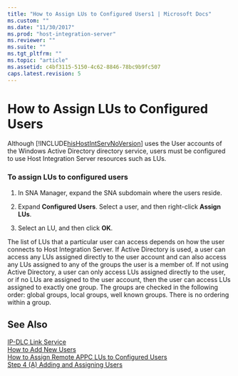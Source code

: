 ```yaml
---
title: "How to Assign LUs to Configured Users1 | Microsoft Docs"
ms.custom: ""
ms.date: "11/30/2017"
ms.prod: "host-integration-server"
ms.reviewer: ""
ms.suite: ""
ms.tgt_pltfrm: ""
ms.topic: "article"
ms.assetid: c4bf3115-5150-4c62-8846-78bc9b9fc507
caps.latest.revision: 5
---
```

# How to Assign LUs to Configured Users
Although [!INCLUDE[hisHostIntServNoVersion](../includes/hishostintservnoversion-md.md)] uses the User accounts of the Windows Active Directory directory service, users must be configured to use Host Integration Server resources such as LUs.  
  
### To assign LUs to configured users  
  
1.  In SNA Manager, expand the SNA subdomain where the users reside.  
  
2.  Expand **Configured Users**. Select a user, and then right-click **Assign LUs**.  
  
3.  Select an LU, and then click **OK**.  
  
 The list of LUs that a particular user can access depends on how the user connects to Host Integration Server. If Active Directory is used, a user can access any LUs assigned directly to the user account and can also access any LUs assigned to any of the groups the user is a member of. If not using Active Directory, a user can only access LUs assigned directly to the user, or if no LUs are assigned to the user account, then the user can access LUs assigned to exactly one group. The groups are checked in the following order: global groups, local groups, well known groups. There is no ordering within a group.  
  
## See Also  
 [IP-DLC Link Service](../HIS2010/ip-dlc-link-service1.md)   
 [How to Add New Users](../HIS2010/how-to-add-new-users2.md)   
 [How to Assign Remote APPC LUs to Configured Users](../HIS2010/how-to-assign-remote-appc-lus-to-configured-users2.md)   
 [Step 4 (A) Adding and Assigning Users](../HIS2010/step-4-a-adding-and-assigning-users2.md)